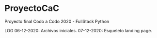 # ProyectoCaC
Proyecto final Codo a Codo 2020 - FullStack Python

LOG
06-12-2020: Archivos iniciales.
07-12-2020: Esqueleto landing page.
